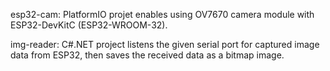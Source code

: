 esp32-cam: PlatformIO projet enables using OV7670 camera module with ESP32-DevKitC (ESP32-WROOM-32).

img-reader: C#.NET project listens the given serial port for captured image data from ESP32, then saves the received data as a bitmap image.
